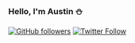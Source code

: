 ### Hello, I'm Austin ⛄️

[![GitHub followers](https://img.shields.io/github/followers/thefrosty?label=GitHub%20Followers&style=for-the-badge)](https://github.com/thefrosty/) 
[![Twitter Follow](https://img.shields.io/twitter/follow/thefrosty?style=for-the-badge)](https://twitter.com/thefrosty/) 
